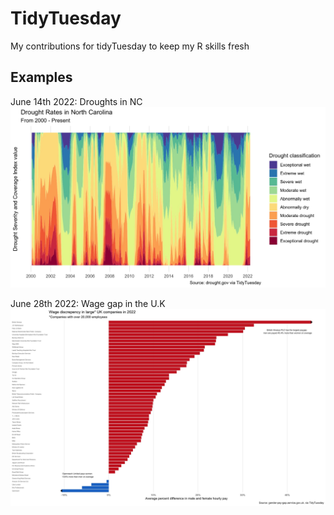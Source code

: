# TidyTuesday
My contributions for tidyTuesday to keep my R skills fresh

## Examples

June 14th 2022: Droughts in NC
![](https://github.com/mwreed1/tidytuesday/blob/main/06-07-22/tt-6-14.jpg)

June 28th 2022: Wage gap in the U.K
![](https://github.com/mwreed1/tidytuesday/blob/main/06-28-22/tt-6-28.jpg)

